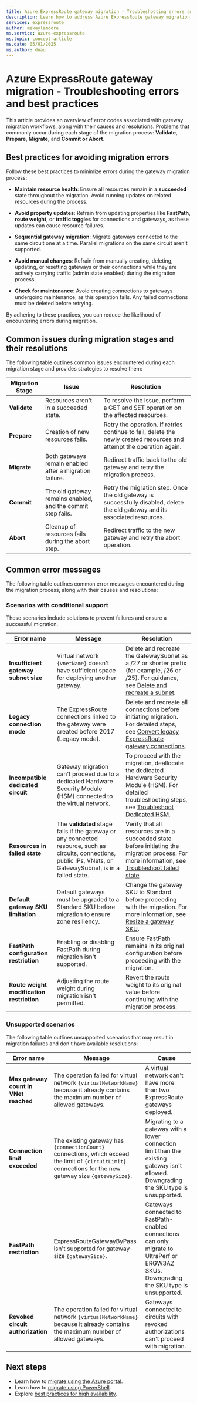 ```yaml
---
title: Azure ExpressRoute gateway migration - Troubleshooting errors and best practices
description: Learn how to address Azure ExpressRoute gateway migration errors and implement best practices for a seamless migration process. Resolve frequent challenges and prevent common mistakes.
services: expressroute
author: mekaylamoore
ms.service: azure-expressroute
ms.topic: concept-article
ms.date: 05/01/2025
ms.author: duau
---
```


# Azure ExpressRoute gateway migration - Troubleshooting errors and best practices

This article provides an overview of error codes associated with gateway migration workflows, along with their causes and resolutions. Problems that commonly occur during each stage of the migration process: **Validate**, **Prepare**, **Migrate**, and **Commit or Abort**. 

## Best practices for avoiding migration errors

Follow these best practices to minimize errors during the gateway migration process:

* **Maintain resource health**: Ensure all resources remain in a **succeeded** state throughout the migration. Avoid running updates on related resources during the process.
* **Avoid property updates**: Refrain from updating properties like **FastPath**, **route weight**, or **traffic toggles** for connections and gateways, as these updates can cause resource failures.
* **Sequential gateway migration**: Migrate gateways connected to the same circuit one at a time. Parallel migrations on the same circuit aren't supported.
* **Avoid manual changes**: Refrain from manually creating, deleting, updating, or resetting gateways or their connections while they are actively carrying traffic (admin state enabled) during the migration process.

* **Check for maintenance**: Avoid creating connections to gateways undergoing maintenance, as this operation fails. Any failed connections must be deleted before retrying.

By adhering to these practices, you can reduce the likelihood of encountering errors during migration.

## Common issues during migration stages and their resolutions

The following table outlines common issues encountered during each migration stage and provides strategies to resolve them:

| Migration Stage | Issue | Resolution |
|-----------------|-------|------------|
| **Validate**    | Resources aren't in a succeeded state. | To resolve the issue, perform a GET and SET operation on the affected resources. |
| **Prepare**     | Creation of new resources fails. | Retry the operation. If retries continue to fail, delete the newly created resources and attempt the operation again. |
| **Migrate**     | Both gateways remain enabled after a migration failure. | Redirect traffic back to the old gateway and retry the migration process. |
| **Commit**      | The old gateway remains enabled, and the commit step fails. | Retry the migration step. Once the old gateway is successfully disabled, delete the old gateway and its associated resources. |
| **Abort**       | Cleanup of resources fails during the abort step. | Redirect traffic to the new gateway and retry the abort operation. |

## Common error messages

The following table outlines common error messages encountered during the migration process, along with their causes and resolutions:

### Scenarios with conditional support

These scenarios include solutions to prevent failures and ensure a successful migration.

| Error name | Message | Resolution |
|------------|---------|------------|
| **Insufficient gateway subnet size** | Virtual network `{vnetName}` doesn't have sufficient space for deploying another gateway. | Delete and recreate the GatewaySubnet as a /27 or shorter prefix (for example, /26 or /25). For guidance, see [Delete and recreate a subnet](../virtual-network/virtual-network-manage-subnet.md). |
| **Legacy connection mode** | The ExpressRoute connections linked to the gateway were created before 2017 (Legacy mode). | Delete and recreate all connections before initiating migration. For detailed steps, see [Convert legacy ExpressRoute gateway connections](howto-recreate-connections.md). |
| **Incompatible dedicated circuit** | Gateway migration can't proceed due to a dedicated Hardware Security Module (HSM) connected to the virtual network. | To proceed with the migration, deallocate the dedicated Hardware Security Module (HSM). For detailed troubleshooting steps, see [Troubleshoot Dedicated HSM](/azure/dedicated-hsm/troubleshoot). |
| **Resources in failed state** | The **validated** stage fails if the gateway or any connected resource, such as circuits, connections, public IPs, VNets, or GatewaySubnet, is in a failed state. | Verify that all resources are in a succeeded state before initiating the migration process. For more information, see [Troubleshoot failed state](../networking/troubleshoot-failed-state.md).|
| **Default gateway SKU limitation** | Default gateways must be upgraded to a Standard SKU before migration to ensure zone resiliency. | Change the gateway SKU to Standard before proceeding with the migration. For more information, see [Resize a gateway SKU](expressroute-howto-add-gateway-resource-manager.md#resize-a-gateway). |
| **FastPath configuration restriction** | Enabling or disabling FastPath during migration isn't supported. | Ensure FastPath remains in its original configuration before proceeding with the migration. |
| **Route weight modification restriction** | Adjusting the route weight during migration isn't permitted. | Revert the route weight to its original value before continuing with the migration process. |

### Unsupported scenarios

The following table outlines unsupported scenarios that may result in migration failures and don't have available resolutions:

| Error name | Message | Cause |
|--|--|--|
| **Max gateway count in VNet reached** | The operation failed for virtual network `{virtualNetworkName}` because it already contains the maximum number of allowed gateways. | A virtual network can't have more than two ExpressRoute gateways deployed. |
| **Connection limit exceeded** | The existing gateway has `{connectionCount}` connections, which exceed the limit of `{circuitLimit}` connections for the new gateway size `{gatewaySize}`. | Migrating to a gateway with a lower connection limit than the existing gateway isn't allowed. Downgrading the SKU type is unsupported. |
| **FastPath restriction** | ExpressRouteGatewayByPass isn't supported for gateway size `{gatewaySize}`. | Gateways connected to FastPath-enabled connections can only migrate to UltraPerf or ERGW3AZ SKUs. Downgrading the SKU type is unsupported. |
| **Revoked circuit authorization** | The operation failed for virtual network `{virtualNetworkName}` because it already contains the maximum number of allowed gateways. | Gateways connected to circuits with revoked authorizations can't proceed with migration. |

## Next steps

* Learn how to [migrate using the Azure portal](expressroute-howto-gateway-migration-portal.md).
* Learn how to [migrate using PowerShell](expressroute-howto-gateway-migration-powershell.md).
* Explore [best practices for high availability](designing-for-high-availability-with-expressroute.md).
